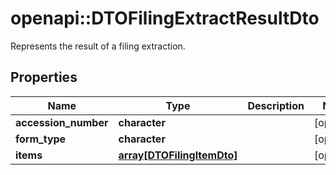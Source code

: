 # openapi::DTOFilingExtractResultDto

Represents the result of a filing extraction.

## Properties
Name | Type | Description | Notes
------------ | ------------- | ------------- | -------------
**accession_number** | **character** |  | [optional] 
**form_type** | **character** |  | [optional] 
**items** | [**array[DTOFilingItemDto]**](DTO.FilingItemDto.md) |  | [optional] 


